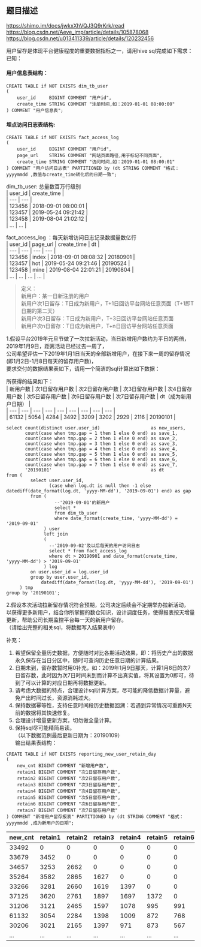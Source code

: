 ## 题目描述
https://shimo.im/docs/jwkxXhVQJ3Q9rKrk/read
https://blog.csdn.net/Aeve_imp/article/details/105878068
https://blog.csdn.net/u013411339/article/details/120232456

用户留存是体现平台健康程度的重要数据指标之一，请用hive sql完成如下需求：   
已知：   
#### 用户信息表结构：     
```hql
CREATE TABLE if NOT EXISTS dim_tb_user
(
    user_id     BIGINT COMMENT "用户id",
    create_time STRING COMMENT "注册时间,如：2019-01-01 08:00:00"
) COMMENT "用户信息表";
```
#### 埋点访问日志表结构:
```hql
CREATE TABLE if NOT EXISTS fact_access_log
(
    user_id     BIGINT COMMENT "用户id",
    page_url    STRING COMMENT "网站页面路径,用于标记不同页面",
    create_time STRING COMMENT "访问时间,如：2019-01-01 08:00:01"
) COMMENT "用户访问日志表" PARTITIONED by (dt STRING COMMENT "格式：yyyymmdd ,数值与create_time转化后的日期一致";
```
dim_tb_user: 总量数百万行级别   
| user_id | create_time  |    
| --- | --- |    
| 123456 | 2018-09-01 08:00:01   |    
| 123457 | 2019-05-24 09:21:42 |    
| 123458 | 2019-08-04 21:02:12 |   
| ... | ... |    

fact_access_log ：每天新增访问日志记录数据量数亿行   
| user_id | page_url  | create_time  | dt  |     
| --- | --- | --- | --- |     
| 123456 | index | 2018-09-01 08:08:32 |  20180901  |     
| 123457 | hot | 2019-05-24 09:21:46 |  20190524  |     
| 123458 | mine | 2019-08-04 22:01:21 |  20190804  |     
| ... | ... | ... | ...  |     

>定义：   
新用户：某一日新注册的用户     
新用户次1日留存：T日成为新用户，T+1日回访平台网站任意页面（T+1即T日期的第二天）       
新用户次3日留存：T日成为新用户，T+3日回访平台网站任意页面      
新用户次n日留存：T日成为新用户，T+n日回访平台网站任意页面    

1.假设平台2019年元旦节做了一次拉新活动，当日新增用户数约为平日的两倍，2019年1月9日，距离活动已经过去一周了，   
公司希望评估一下2019年1月1日当天的全部新增用户，在接下来一周的留存情况(即1月2日-1月8日每天的留存用户数)，    
要求交付的数据结果表如下，请用一个简洁的sql计算出如下数据：   

所获得的结果如下：  
| 新用户数 | 次1日留存用户数  | 次2日留存用户数  |  次3日留存用户数 | 次4日留存用户数  | 次5日留存用户数  |  次6日留存用户数 | 次7日留存用户数  |  dt（成为新用户日期） |     
| --- | --- | --- | --- | --- | --- | --- | --- | --- |     
| 61132 | 5054 | 4284 | 3492 | 3209 | 3202 | 2929 | 2116 | 20190101 |     
```hql
select count(distinct user.user_id)                   as new_users,
       count(case when tmp.gap = 1 then 1 else 0 end) as save_1,
       count(case when tmp.gap = 2 then 1 else 0 end) as save_2,
       count(case when tmp.gap = 3 then 1 else 0 end) as save_3,
       count(case when tmp.gap = 4 then 1 else 0 end) as save_4,
       count(case when tmp.gap = 5 then 1 else 0 end) as save_5,
       count(case when tmp.gap = 6 then 1 else 0 end) as save_6,
       count(case when tmp.gap = 7 then 1 else 0 end) as save_7,
       '20190101'                                     as dt
from (
         select user.user_id,
                (case when log.dt is null then -1 else datediff(date_format(log.dt, 'yyyy-MM-dd'), '2019-09-01') end) as gap
         from (
                  --'2019-09-01'的新用户
                  select *
                  from dim_tb_user
                  where date_format(create_time, 'yyyy-MM-dd') = '2019-09-01'
              ) user
              left join
              (
                --'2019-09-02'及以后每天的用户访问日志
                select * from fact_access_log
                where dt > 20190901 and date_format(create_time, 'yyyy-MM-dd') > '2019-09-01'
              ) log
         on user.user_id = log.user_id
         group by user.user_id,
             datediff(date_format(log.dt, 'yyyy-MM-dd'), '2019-09-01')
     ) tmp
group by '20190101';
```


2.假设本次活动拉新留存情况符合预期，公司决定后续会不定期举办拉新活动，    
以获得更多新用户，结合你所掌握的数仓知识，设计调度任务，使得报表按天增量更新，帮助公司长期监控平台每一天的新用户留存。   
（请给出完整的相关sql，将数据写入结果表中）

补充：
1. 希望保留全量历史数据，方便随时对比各期活动效果，即：将历史产出的数据永久保存在当日分区中，随时可查询历史任意日期的计算结果。
2. 日期未到，留存数暂时用0补充，如：2019年1月9日那天，计算1月8日的次7日留存数，此时因为次7日时间未到而计算不出真实值，将其设置为0即可，待到了可以计算的对应日期再将数据更新。
3. 请考虑大数据的特点，合理设计sql计算方案，尽可能的降低数据计算量，避免产出时间过长，资源消耗过大。   
4. 保持数据幂等性，支持任意时间段历史数据回溯：若遇到异常情况可重跑N天前的数据将其快速修复。  
5. 合理设计增量更新方案，切勿做全量计算。  
6. 保持sql尽可能精简易读。  
（以下数据范例最后更新日期为：20190109）   
输出结果表结构：
```hql
CREATE TABLE if NOT EXISTS reporting_new_user_retain_day
(
    new_cnt BIGINT COMMENT "新增用户数",
    retain1 BIGINT COMMENT "次1日留存用户数",
    retain2 BIGINT COMMENT "次2日留存用户数",
    retain3 BIGINT COMMENT "次3日留存用户数",
    retain4 BIGINT COMMENT "次4日留存用户数",
    retain5 BIGINT COMMENT "次5日留存用户数",
    retain6 BIGINT COMMENT "次6日留存用户数",
    retain7 BIGINT COMMENT "次7日留存用户数"
) COMMENT "新增用户留存报表" PARTITIONED by (dt STRING COMMENT "格式：yyyymmdd ,成为新用户的日期";
```
| new_cnt | retain1  | retain2  |  retain3 | retain4  | retain5  |  retain6 | retain7  | dt |     
| --- | --- | --- | --- | --- | --- | --- | --- | --- |     
| 33492 | 0 | 0 | 0 | 0 | 0 | 0 | 0 | 20190108 |    
| 33679 | 3452 | 0 | 0 | 0 | 0 | 0 | 0 | 20190107 |    
| 34657 | 3253 | 2662 | 0 | 0 | 0 | 0 | 0 | 20190106 |    
| 35264 | 3582 | 2865 | 1627 | 0 | 0 | 0 | 0 | 20190105 |    
| 33266 | 3281 | 2660 | 1619 | 1397 | 0 | 0 | 0 | 20190104 |    
| 37125 | 3620 | 2761 | 1897 | 1697 | 1372 | 0 | 0 | 20190103 |    
| 31206 | 3121 | 2465 | 1597 | 1078 | 995 | 991 | 0 | 20190102 |    
| 61132 | 3054 | 2284 | 1398 | 1009 | 872 | 768 | 673 | 20190101 |    
| 30206 | 3021 | 2165 | 1397 | 971 | 873 | 567 | 499 | 20181231 |    
| ... | ... | ... | ... | ... | ... | ... | ... | ... |   
